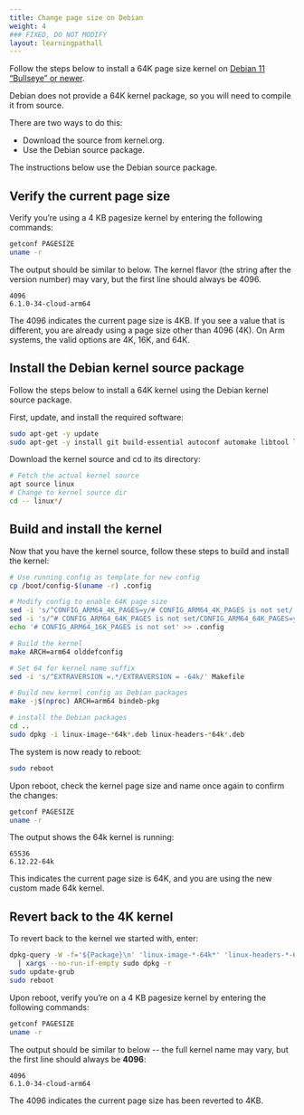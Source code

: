 ```yaml
---
title: Change page size on Debian
weight: 4
### FIXED, DO NOT MODIFY
layout: learningpathall
---
```


Follow the steps below to install a 64K page size kernel on [Debian 11 “Bullseye” or newer](https://www.debian.org/releases/bullseye/).

Debian does not provide a 64K kernel package, so you will need to compile it from source.  

There are two ways to do this: 
- Download the source from kernel.org.
- Use the Debian source package.

The instructions below use the Debian source package. 

## Verify the current page size

Verify you’re using a 4 KB pagesize kernel by entering the following commands:

```bash
getconf PAGESIZE
uname -r
```

The output should be similar to below. The kernel flavor (the string after the version number) may vary, but the first line should always be 4096.

```output
4096
6.1.0-34-cloud-arm64
```

The 4096 indicates the current page size is 4KB. If you see a value that is different, you are already using a page size other than 4096 (4K).  On Arm systems, the valid options are 4K, 16K, and 64K.

## Install the Debian kernel source package

Follow the steps below to install a 64K kernel using the Debian kernel source package.

First, update, and install the required software:

```bash
sudo apt-get -y update
sudo apt-get -y install git build-essential autoconf automake libtool libncurses-dev bison flex libssl-dev libelf-dev bc debhelper-compat rsync
```

Download the kernel source and cd to its directory:

```bash
# Fetch the actual kernel source
apt source linux
# Change to kernel source dir
cd -- linux*/
```

## Build and install the kernel

Now that you have the kernel source, follow these steps to build and install the kernel:

```bash
# Use running config as template for new config
cp /boot/config-$(uname -r) .config 

# Modify config to enable 64K page size
sed -i 's/^CONFIG_ARM64_4K_PAGES=y/# CONFIG_ARM64_4K_PAGES is not set/' .config
sed -i 's/^# CONFIG_ARM64_64K_PAGES is not set/CONFIG_ARM64_64K_PAGES=y/' .config
echo '# CONFIG_ARM64_16K_PAGES is not set' >> .config

# Build the kernel 
make ARCH=arm64 olddefconfig

# Set 64 for kernel name suffix
sed -i 's/^EXTRAVERSION =.*/EXTRAVERSION = -64k/' Makefile

# Build new kernel config as Debian packages
make -j$(nproc) ARCH=arm64 bindeb-pkg

# install the Debian packages
cd ..
sudo dpkg -i linux-image-*64k*.deb linux-headers-*64k*.deb
```

The system is now ready to reboot:

```bash
sudo reboot
```

Upon reboot, check the kernel page size and name once again to confirm the changes:

```bash
getconf PAGESIZE
uname -r
```

The output shows the 64k kernel is running: 

```output
65536
6.12.22-64k
```

This indicates the current page size is 64K, and you are using the new custom made 64k kernel.  

## Revert back to the 4K kernel

To revert back to the kernel we started with, enter:

```bash
dpkg-query -W -f='${Package}\n' 'linux-image-*-64k*' 'linux-headers-*-64k*' \
  | xargs --no-run-if-empty sudo dpkg -r
sudo update-grub
sudo reboot
```

Upon reboot, verify you’re on a 4 KB pagesize kernel by entering the following commands:

```bash
getconf PAGESIZE
uname -r
```

The output should be similar to below -- the full kernel name may vary, but the first line should always be **4096**:

```output
4096
6.1.0-34-cloud-arm64
```

The 4096 indicates the current page size has been reverted to 4KB. 